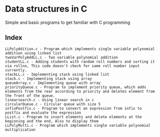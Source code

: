# Data structures in C
Simple and basic programs to get familiar with C programming

## Index
    LLPolyAdition.c - Program which implements single variable polynomial addition using linked list
    twoVarPolyAddLL.c - Two variable polynomial addition
    studentLL.c - Adding students with random roll numbers and sorting it via rollno, This code doesn't check for same roll number input currently.
    stackLL.c - Implementing stack using linked list
    stack.c - Implementing stack using array
    queueArray.c - Implementing queue with array
    priorityQueue.c - Program to implement priority queue, which adds elements from the rear according to priority and deletes element from the front of the queue.
    linearsearch.c - Using linear search in c
    circularQueue.c - Circular queue with size 5
    infixPostfix.c - Program to convert an expression from infix to postfix and evaluate the expression
    LList.c - Program to insert elements and delete elements at the beginning and the end, Also to display them
    LLPolyMulti.c - Program which implements single variable polynomial multiplication
    
